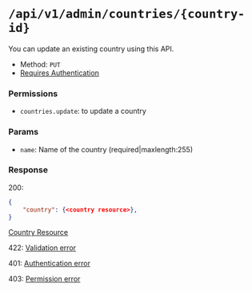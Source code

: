 # `/api/v1/admin/countries/{country-id}`
You can update an existing country using this API.

- Method: `PUT`
- [Requires Authentication](../../auth/login.md#how-to-use-api-token)

### Permissions
- `countries.update`: to update a country

### Params

- `name`: Name of the country (required|maxlength:255)

### Response

200:
```json
{
    "country": {<country resource>},
}
```

[Country Resource](../../resources/country.md)

422: [Validation error](../../validation-errors.md)

401: [Authentication error](../../authentication-errors.md)

403: [Permission error](../../permission-errors.md)
